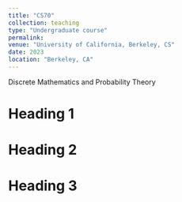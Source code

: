 ```yaml
---
title: "CS70"
collection: teaching
type: "Undergraduate course"
permalink: 
venue: "University of California, Berkeley, CS"
date: 2023
location: "Berkeley, CA"
---
```


Discrete Mathematics and Probability Theory 

Heading 1
======

Heading 2
======

Heading 3
======
